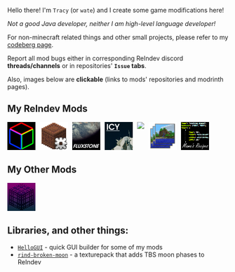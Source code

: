 Hello there! I'm `Tracy` (or `wate`) and I create some game modifications here!

_Not a good Java developer, neither I am high-level language developer!_

For non-minecraft related things and other small projects, please refer to my [codeberg page](https://codeberg.org/tracystacktrace/).

Report all mod bugs either in corresponding ReIndev discord **threads/channels** or in repositories' **`Issue` tabs**.

Also, images below are **clickable** (links to mods' repositories and modrinth pages).

## My ReIndev Mods
<div style="display: flex; gap: 10px;">
  <a href="https://modrinth.com/mod/bootifulblockoutline"><img src="https://github.com/tracystacktrace/BootifulBlockOutline/raw/main/src/main/resources/assets/bootifulblockoutline/icon.png" width="64"></a>
  <a href="https://modrinth.com/mod/bootifulcuneiforminterface"><img src="https://github.com/tracystacktrace/BootifulCuneiformInterface/raw/main/src/main/resources/assets/bootifulcuneiforminterface/icon.png" width="64"></a>
  <a href="https://github.com/tracystacktrace/Fluxstone"><img src="https://github.com/tracystacktrace/Fluxstone/raw/main/src/main/resources/assets/fluxstone/icon.png" width="64"></a>
  <a href="https://modrinth.com/mod/icy-rind"><img src="https://github.com/tracystacktrace/ICY/raw/main/src/main/resources/assets/icy/icon.png" width="64"></a>
  <a href="https://github.com/tracystacktrace/authon"><img src="https://github.com/tracystacktrace/authon/raw/main/src/main/resources/assets/authon/icon.png" width="64"></a>
  <a href="https://modrinth.com/mod/stack-em"><img src="https://github.com/tracystacktrace/StackEm/raw/main/src/main/resources/assets/stackem/icon.png" width="64"></a>
  <a href="https://github.com/tracystacktrace/mamasrecipes-reindev"><img src="https://github.com/tracystacktrace/mamasrecipes-reindev/raw/main/src/main/resources/assets/mamasrecipes/icon.png" width="64"></a>
</div>

## My Other Mods
<div style="display: flex; gap: 10px;">
  <a href="https://modrinth.com/mod/spawnerdropsloot"><img src="https://github.com/tracystacktrace/SpawnerDropsLoot/raw/master/docs/icon.png" width="64"></a>
</div>


## Libraries, and other things:
- [`HelloGUI`](https://github.com/tracystacktrace/HelloGUI) - quick GUI builder for some of my mods
- [`rind-broken-moon`](https://github.com/tracystacktrace/rind-broken-moon) - a texturepack that adds TBS moon phases to ReIndev

<!--
- 🔭 I’m currently working on ...
- 🌱 I’m currently learning ...
- 👯 I’m looking to collaborate on ...
- 🤔 I’m looking for help with ...
- 💬 Ask me about ...
- 📫 How to reach me: ...
- 😄 Pronouns: ...
- ⚡ Fun fact: ...
-->
